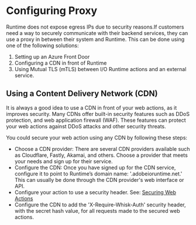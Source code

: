 # Configuring Proxy 

Runtime does not expose egress IPs due to security reasons.If customers need a way to securely communicate with their backend services, they can use a proxy in between their system and Runtime. 
This can be done using one of the following solutions: 

1. Setting up an Azure Front Door
2. Configuring a CDN in front of Runtime
3. Using Mutual TLS (mTLS) between I/O Runtime actions and an external service. 

## Using a Content Delivery Network (CDN)

It is always a good idea to use a CDN in front of your web actions, as it improves security. Many CDNs offer built-in security features such as DDoS protection, and web application firewall (WAF). These features can protect your web actions against DDoS attacks and other security threats.

You could secure your web action using any CDN by following these steps:

* Choose a CDN provider: There are several CDN providers available such as Cloudflare, Fastly, Akamai, and others. Choose a provider that meets your needs and sign up for their service.
* Configure the CDN: Once you have signed up for the CDN service, configure it to point to Runtime’s domain name: '<your-namespace>.adobeioruntime.net.' This can usually be done through the CDN provider's web interface or API.
* Configure your action to use a security header. See: [Securing Web Actions](../using/securing_web_actions.md)
* Configure the CDN to add the 'X-Require-Whisk-Auth' security header, with the secret hash value, for all requests made to the secured web actions.
